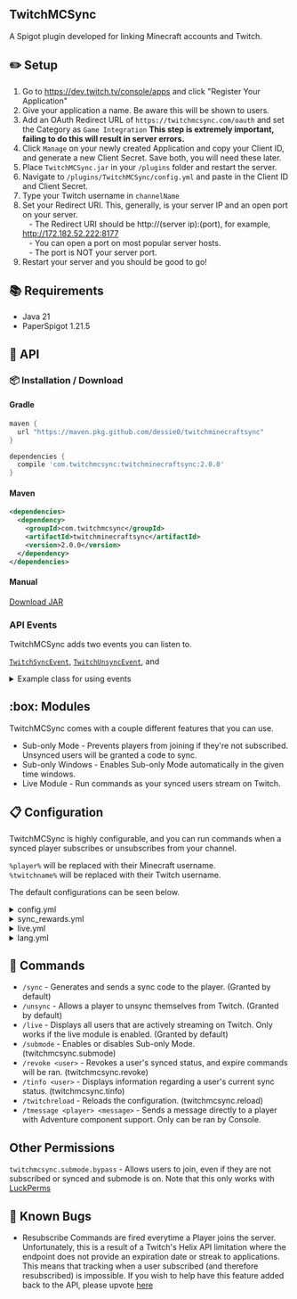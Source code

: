 ## TwitchMCSync
A Spigot plugin developed for linking Minecraft accounts and Twitch.

## :pencil2: Setup
1. Go to https://dev.twitch.tv/console/apps and click "Register Your Application"
2. Give your application a name. Be aware this will be shown to users.
3. Add an OAuth Redirect URL of `https://twitchmcsync.com/oauth` and set the Category as `Game Integration` <b>This step is extremely important, failing to do this will result in server errors.</b>
4. Click `Manage` on your newly created Application and copy your Client ID, and generate a new Client Secret. Save both, you will need these later.
5. Place `TwitchMCSync.jar` in your `/plugins` folder and restart the server.
6. Navigate to `/plugins/TwitchMCSync/config.yml` and paste in the Client ID and Client Secret.
7. Type your Twitch username in `channelName`
8. Set your Redirect URI. This, generally, is your server IP and an open port on your server.
<br>&nbsp;&nbsp;&nbsp;- The Redirect URI should be http://(server ip):(port), for example, http://172.182.52.222:8177
<br>&nbsp;&nbsp;&nbsp;- You can open a port on most popular server hosts. 
<br>&nbsp;&nbsp;&nbsp;- The port is NOT your server port.
9. Restart your server and you should be good to go!

## :books: Requirements
- Java 21
- PaperSpigot 1.21.5

## :newspaper: API

### :package: Installation / Download

#### Gradle
```groovy
maven {
  url "https://maven.pkg.github.com/dessie0/twitchminecraftsync"
}

dependencies {
  compile 'com.twitchmcsync:twitchminecraftsync:2.0.0'
}
```

#### Maven
```xml
<dependencies>
  <dependency>
    <groupId>com.twitchmcsync</groupId>
    <artifactId>twitchminecraftsync</artifactId>
    <version>2.0.0</version>
  </dependency>
</dependencies>
```

#### Manual
[Download JAR](https://github.com/Dessie0/TwitchMCSync/releases)

### API Events

TwitchMCSync adds two events you can listen to.

[`TwitchSyncEvent`](https://github.com/Dessie0/TwitchMCSync/blob/master/src/main/java/me/dessie/twitchminecraft/events/twitchminecraft/TwitchSubscribeEvent.java), 
[`TwitchUnsyncEvent`](https://github.com/Dessie0/TwitchMCSync/blob/master/src/main/java/me/dessie/twitchminecraft/events/twitchminecraft/TwitchExpireEvent.java), and

<details>
<summary>Example class for using events</summary>

```java
public class Example implements Listener {

    @EventHandler
    public void onSubscribe(TwitchSyncEvent event) {
        Bukkit.getOnlinePlayers().forEach(player -> {
            player.sendMessage(ChatColor.GREEN + "" + ChatColor.BOLD + event.getTwitchPlayer().getName() + 
                    " (" + event.getTwitchPlayer().getChannelName() + ") just subscribed at tier " 
                    + event.getTwitchPlayer().getTier() + "!");
        });
    }

    @EventHandler
    public void onExpire(TwitchExpireEvent event) {
        if(event.getTwitchPlayer().getPlayer().isOnline() && event.getTwitchPlayer().getPlayer().getPlayer().isOp()) {
            event.getTwitchPlayer().getPlayer().getPlayer().sendMessage(ChatColor.RED + "Your sub expired, but luckily for you, you're exempt!");
            event.setCancelled(true);
        }
    }
}
```
</details>

## :box: Modules
TwitchMCSync comes with a couple different features that you can use.

- Sub-only Mode - Prevents players from joining if they're not subscribed. Unsynced users will be granted a code to sync.
- Sub-only Windows - Enables Sub-only Mode automatically in the given time windows. 
- Live Module - Run commands as your synced users stream on Twitch.

## :clipboard: Configuration
TwitchMCSync is highly configurable, and you can run commands when a synced player subscribes or unsubscribes from your channel.

`%player%` will be replaced with their Minecraft username.<br>
`%twitchname%` will be replaced with their Twitch username.

The default configurations can be seen below.

<details>
    <summary>config.yml</summary>
    
```yaml
#You can find full setup instructions at https://github.com/Dessie0/TwitchMinecraftSync#readme

#The Client Secret given to you by Twitch at https://dev.twitch.tv/console/apps
client_id: "<Your client ID>"

#The Client Secret given to you by Twitch at https://dev.twitch.tv/console/apps
#YOU SHOULD NEVER SHARE YOUR CLIENT SECRET WITH ANYONE.
client_secret: "<Your client secret>"

#The broadcaster you want to sync with.
broadcaster_username: "<Twitch username>"

#This will never match your server's Minecraft IP:Port, usually it will be the same IP on the port listed below.
#Optionally, you can set this up to use a domain.
#Examples:
#  - http://localhost:8080
#  - http://172.182.52.222:8177
#  - http://sync.my-cool-server.com
redirect_url: "<Server URL>"

#The port that the webserver will be started on. If you're using a host, you may need to add this as an additional port
#and set this value to whatever they assign to you.
port: 8080

#Use either "flatfile" or "db". If you choose db, the database settings must be configured.
storage_format: "flatfile"

database:
  host: "localhost"
  port: 3306
  database: "database"
  username: "syncdatabase"
  password: "averysecurepassword"

#Enables sub-only mode.
#When enabled, only people subscribed to the Twitch broadcaster above will be allowed to join.
#When disabled, all players will be able to join.
submode:
  #Current value, also controlled via /submode
  enabled: false

  #When re-enabled, should we kick users that are not synced/subscribed?
  kick_non_subs_when_enabled: true

  #Automatically enable sub-mode during certain time periods.
  #If Submode is enabled via the /submode command, this will have no effect.
  #This only works if the above "enabled" value is false.
  auto_submode: true

  #Which Timezone to use when calculating if a submode window is active
  auto_submode_timezone: "America/New_York"

  #Submode windows, you can define as many of these as you wish and the name does not matter.
  #In the example provided, Sub-mode would be automatically turned on at Midnight on Saturday,
  #and would turn off at Midnight on Monday.
  submode_windows:
    sub_weekend:
      days:
        - SATURDAY
        - SUNDAY
      start: "00:00"
      end: "23:59"
```
</details>

<details>
    <summary>sync_rewards.yml</summary>

```yaml
#These commands are executed when a player is synced with a specific tier level.
#The subscribe commands will only be ran the first time they sync, or if they were unsubscribed at any point and then re-subscribed.
#They will not run if their subscription never expired and they continued subscribing through multiple months.

#Placeholders ---
# %player% - Minecraft Username
# %twitchname% - Twitch Username
# %tier% - Subscription Tier: Always 1, 2, or 3.

#Additional Notes
# You can use -p at the end of a command for it to be ran by the Player.
# By Default, all commands are executed by Console.

all:
  subscribe:
    - tmessage %player% <green>Thank you <aqua>%player% <green>for syncing your Twitch account at tier <aqua>%tier%! <gold>(%twitchname%)
  expire:
    - tmessage %player% <green>%player% <gold>(%twitchname%) <red>has not renewed their subscription :(

tier_1:
  subscribe:
    - give %player% diamond 1
    - spawn -p
  expire:
    - spawn -p

tier_2:
  subscribe:
    - give %player% diamond 5
    - spawn -p
  expire:
    - spawn -p

tier_3:
  subscribe:
    - give %player% diamond 15
    - spawn -p
  expire:
    - spawn -p
```


</details>


<details>
    <summary>live.yml</summary>

```yaml
#This module is used for running commands if a synced player goes live while on the server.
enabled: false

commands:
#Commands to run when the user goes live.
#These will also be fired if they join the server while live.
live:
- "tmessage %player% <green>%player% <gold>has gone live at <aqua><click:open_url:'https://twitch.tv/%twitchname%/'>https://twitch.tv/%twitchname%/</click>."
- "lp user %player% parent set live"

#Commands to run when the user goes offline.
#These will also be fired if the user unsyncs, subscription expires/revoked, or they leave the server.
offline:
- "tmessage %player% <green>%player% <gold>has stopped streaming :("
- "lp user %player% parent remove live"
```

</details>

<details>
    <summary>lang.yml</summary>

```yaml
sync: "<light_purple>[TwitchMCSync] <green>You can sync by <aqua><u><click:open_url:'https://twitchmcsync.com/'>clicking here</click></u> <green>using the code <gold>%code%"
already_synced: "<light_purple>[TwitchMCSync] <red>You are already synced. Please /unsync before attempting to sync again."
not_synced: "<light_purple>[TwitchMCSync] <red>You are not currently synced to Twitch."
unsync_success: "<green>Successfully unsynced you with Twitch."
code_generation_failed: "<red>Unable to generate code for syncing. Please try again. If this issue persists, please contact an administrator."
not_subscribed: "<red>This server is in submode and you are not subscribed. <newline>Please subscribe at <light_purple>https://twitch.tv/%broadcaster%/ <red>to join."
twitch_response_error: "<red>Unable to contact Twitch, please try again. If this error persists, please contact an administrator."

revoke:
  success: "<green>Successfully revoked %player%'s Twitch authorization. They will need to re-sync."
  revoked: "<light_purple>[TwitchMCSync] <red>Your Twitch authorization has been revoked!\n<light_purple>[TwitchMCSync] <red>You can re-sync by typing /sync"

submode:
  enabled: "<green>Successfully enabled submode."
  disabled: "<red>Successfully disabled submode."
  kicked: "<red>Submode has been enabled, and you are not currently subscribed. Please subscribe and resync if you would like to join this server while its in sub mode."
  join_not_synced: "<red>This server is in Sub Mode and you are not linked to Twitch.\nVisit twitchmcsync.com and enter code: %code%"

live:
  module_not_enabled: "<red>This module is not enabled."
  no_users_live: "<red>No online players are live right now."
  command_header: "<gray><strikethrough>----------</strikethrough><red><b>LIVE</b><gray><strikethrough>----------</strikethrough>"
  user_display: "<green>%player% is <red><b>LIVE.</b> <green>Watch <aqua><click:open_url:'https://twitch.tv/%twitchname%/'>here</click>"
  command_footer: "<gray><strikethrough>----------</strikethrough><red><b>LIVE</b><gray><strikethrough>----------</strikethrough>"

need_player_argument: "<light_purple>[TwitchMCSync] <red>You must provide a Minecraft or Twitch username."
no_permission: "<light_purple>[TwitchMCSync] <red>You do not have permission to do that!"
no_info_found_message: "<red>Unable to find a linked account with that name."
info_message:
  - "<gray><strikethrough>----------</strikethrough><light_purple>TwitchMCSync<gray><strikethrough>----------</strikethrough>"
  - "<light_purple>Minecraft Username: <green>%player% <gold>(%uuid%)"
  - "<light_purple>Twitch Name: <green>%twitch% <gold>(%twitch_id%)"
  - "<light_purple>Subscription Tier: <green>%tier%"
  - "<light_purple>Is Subbed: <green>%subbed%"
  - "<gray><strikethrough>----------</strikethrough><light_purple>TwitchMCSync<gray><strikethrough>----------</strikethrough>"

reload: "<green>Successfully reloaded configuration files and webserver."
```
</details>

## :wrench: Commands
- `/sync` - Generates and sends a sync code to the player. (Granted by default)
- `/unsync` - Allows a player to unsync themselves from Twitch. (Granted by default)
- `/live` - Displays all users that are actively streaming on Twitch. Only works if the live module is enabled. (Granted by default)
- `/submode` - Enables or disables Sub-only Mode. (twitchmcsync.submode)
- `/revoke <user>` - Revokes a user's synced status, and expire commands will be ran. (twitchmcsync.revoke)
- `/tinfo <user>` - Displays information regarding a user's current sync status. (twitchmcsync.tinfo)
- `/twitchreload` - Reloads the configuration. (twitchmcsync.reload)
- `/tmessage <player> <message>` - Sends a message directly to a player with Adventure component support. Only can be ran by Console.

## Other Permissions
`twitchmcsync.submode.bypass` - Allows users to join, even if they are not subscribed or synced and submode is on. Note that this only works with [LuckPerms]("https://luckperms.net/")

## :bug: Known Bugs
- Resubscribe Commands are fired everytime a Player joins the server. Unfortunately, this is a result of a Twitch's Helix API limitation where the endpoint does not provide an expiration date or streak to applications. 
This means that tracking when a user subscribed (and therefore resubscribed) is impossible. If you wish to help have this feature added back to the API, please upvote [here](https://twitch.uservoice.com/forums/310213-developers/suggestions/44874949-re-add-created-at-streak-and-or-expires-to-check)
